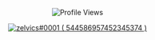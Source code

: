 

<p align="center"> <img src="https://komarev.com/ghpvc/?username=zelvics" alt="Profile Views" /> </p>  

<p align="center">
  <a href="https://discord.com/users/456857241593708554">
     <img src="https://discord.c99.nl/widget/theme-4/544586957452345374.png" alt="zelvics#0001 ( 544586957452345374 )"/>
       </a>
</p> 
   
